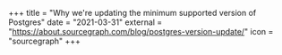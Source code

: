 +++
title = "Why we're updating the minimum supported version of Postgres"
date = "2021-03-31"
external = "https://about.sourcegraph.com/blog/postgres-version-update/"
icon = "sourcegraph"
+++
